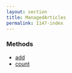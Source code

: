 ```yaml
---
layout: section
title: ManagedArticles
permalink: 1147-index
---
```


### Methods

* [add](Methods/add.md)
* [count](Methods/count.md)